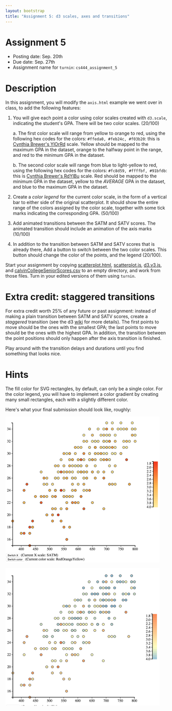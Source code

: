 ```yaml
---
layout: bootstrap
title: "Assignment 5: d3 scales, axes and transitions"
---
```


# Assignment 5

- Posting date: Sep. 20th 
- Due date: Sep. 27th
- Assignment name for `turnin`: `cs444_assignment_5`

# Description

In this assignment, you will modify the `axis.html` example we went
over in class, to add the following features:

1. You will give each point a color using color scales created with
   `d3.scale`, indicating the student's GPA. There
   will be two color scales. (20/100)
   
   a. The first color scale will range from yellow to orange to red,
   using the following hex codes for the colors: `#ffeda0, #feb24c,
   #f03b20`: this is
   [Cynthia Brewer's YlOrRd](http://colorbrewer2.org/?type=sequential&scheme=YlOrRd&n=3)
   scale. Yellow should be mapped to the maximum GPA in the dataset,
   orange to the halfway point in the range, and red to the minimum GPA in
   the dataset.
   
   b. The second color scale will range from blue to light-yellow to red,
   using the following hex codes for the colors: `#fc8d59, #ffffbf,
   #91bfdb`: this is
   [Cynthia Brewer's RdYlBu](http://colorbrewer2.org/?type=diverging&scheme=RdYlBu&n=3)
   scale. Red should be mapped to the minimum GPA in the dataset,
   yellow to the *AVERAGE* GPA in the dataset, and blue to the maximum
   GPA in the dataset.

2. Create a *color legend* for the current color scale, in the form
   of a vertical bar to either side of the original scatterplot. It
   should show the entire range of the colors assigned by the color
   scale, together with some tick marks indicating the corresponding
   GPA. (50/100)

3. Add animated transitions between the SATM and SATV
   scores. The animated transition should include an animation of the
   axis marks (10/100)

4. In addition to the transition between SATM and SATV scores that is
   already there, Add a button to switch between the two
   color scales. This button should change the color of the points,
   and the legend (20/100).

Start your assignment by copying
[scatterplot.html](lectures/week5/scatterplot.html),
[scatterplot.js](lectures/week5/scatterplot.js), 
[d3.v3.js](lectures/week5/d3.v3.js), and [calvinCollegeSeniorScores.csv](lectures/week5/calvinCollegeSeniorScores.csv) to an empty directory, and work
from those files. Turn in your edited versions of them using
`turnin`. 

# Extra credit: staggered transitions

For extra credit worth 25% of any future or past assignment: instead
of making a plain transition between SATM and SATV scores, create a
*staggered* transition (see the d3
[wiki](https://github.com/mbostock/d3/wiki/Transitions) for more
details). The first points to move should be the ones with the
smallest GPA; the last points to move should be the ones with the
highest GPA. In addition, the transition between the point positions
should only happen after the axis transition is finished.

Play around with the transition delays and durations until you find
something that looks nice.

# Hints

The fill color for SVG rectangles, by default, can only be a single
color. For the color legend, you will have to implement a color
gradient by creating many small rectangles, each with a slightly
different color.

Here's what your final submission should look like, roughly:

![colormap 1](assignment_5/sshot1_small.png)

![colormap 2](assignment_5/sshot2_small.png)
